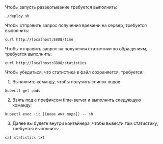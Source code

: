 Чтобы запусть развертывание требуется выполнить:

```shell
./deploy.sh
```

Чтобы отправить запрос получения времени на сервер, требуется выполнить:

```shell
curl http://localhost:8888/time
```

Чтобы отправить запрос на получения статистики по обращениям, требуется выполнить:

```shell
curl http://localhost:8888/statistics
```

Чтобы убедиться, что статистика в файл сохраняется, требуется:

1. Выполнить команду, чтобы получить список подов.
```shell
kubectl get pods
```

2. Взять под с префиксом time-server и выполнить следующую команду:
```shell
kubectl exec -it [[ваше имя пода]] -- sh
```

3. Далее вы будете внутри контейнера, чтобы вывести там статистику, требуется выполнить:
```shell
cat statistics.txt
```

